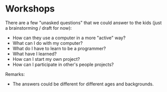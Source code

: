 # Workshops

There are a few "unasked questions" that we could answer to the kids (just a brainstorming / draft for now):

- How can they use a computer in a more "active" way?
- What can I do with my computer?
- What do I have to learn to be a programmer?
- What have I learned?
- How can I start my own project?
- How can I participate in other's people projects?

Remarks:

- The answers could be different for different ages and backgrounds.

